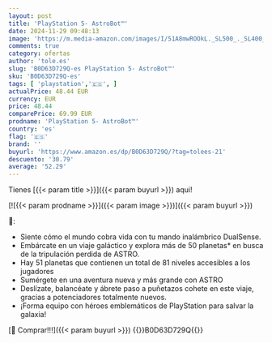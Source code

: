 ```yaml
---
layout: post
title: 'PlayStation 5- AstroBot™'
date: 2024-11-29 09:48:13
image: 'https://m.media-amazon.com/images/I/51A8mwROOkL._SL500_._SL400_.jpg'
comments: true
category: ofertas
author: 'tole.es'
slug: 'B0D63D729Q-es PlayStation 5- AstroBot™'
sku: 'B0D63D729Q-es'
tags: [ 'playstation','🇪🇸', ]
actualPrice: 48.44 EUR
currency: EUR
price: 48.44
comparePrice: 69.99 EUR
prodname: 'PlayStation 5- AstroBot™'
country: 'es'
flag: '🇪🇸'
brand: ''
buyurl: 'https://www.amazon.es/dp/B0D63D729Q/?tag=tolees-21'
descuento: '30.79'
average: '52.29'
---
```


Tienes [{{< param title >}}]({{< param buyurl >}}) aqui!

[![{{< param prodname >}}]({{< param image >}})]({{< param buyurl >}})

🔎:

- Siente cómo el mundo cobra vida con tu mando inalámbrico DualSense.
- Embárcate en un viaje galáctico y explora más de 50 planetas* en busca de la tripulación perdida de ASTRO.
- Hay 51 planetas que contienen un total de 81 niveles accesibles a los jugadores
- Sumérgete en una aventura nueva y más grande con ASTRO
- Deslízate, balancéate y ábrete paso a puñetazos cohete en este viaje, gracias a potenciadores totalmente nuevos.
- ¡Forma equipo con héroes emblemáticos de PlayStation para salvar la galaxia!

[🛒 Comprar!!!]({{< param buyurl >}})
{{<world>}}B0D63D729Q{{</world>}}
